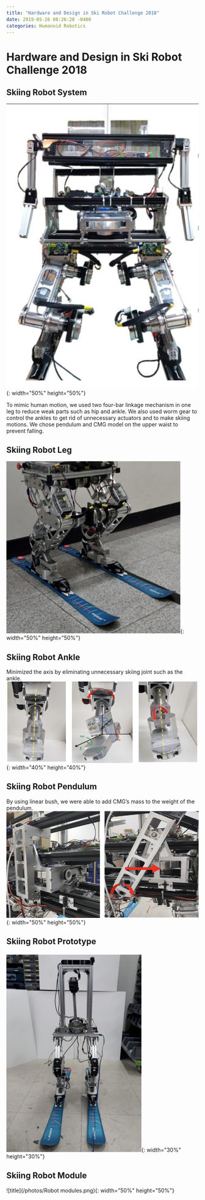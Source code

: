 ```yaml
---
title: "Hardware and Design in Ski Robot Challenge 2018"
date: 2019-05-26 08:26:28 -0400
categories: Humanoid Robotics
---
```


# Hardware and Design in Ski Robot Challenge 2018
## Skiing Robot System
![title](/photos/Skirobot_body.png){: width="50%" height="50%"}

To mimic human motion, we used two four-bar linkage mechanism in one leg to reduce weak parts such as hip and ankle. We also used worm gear to control the ankles to get rid of unnecessary actuators and to make skiing motions. We chose pendulum and CMG model on the upper waist to prevent falling. 

## Skiing Robot Leg
![title](/photos/Skirobot_leg.png){: width="50%" height="50%"}

## Skiing Robot Ankle
Minimized the axis by eliminating unnecessary skiing joint such as the ankle.
![title](/photos/Skirobot_ankle.png){: width="40%" height="40%"}

## Skiing Robot Pendulum
By using linear bush, we were able to add CMG’s mass to the weight of the pendulum.
![title](/photos/Skirobot_pendulum2.png){: width="50%" height="50%"}

## Skiing Robot Prototype
![title](/photos/Skirobot_proto.png){: width="30%" height="30%"}

## Skiing Robot Module
![title](/photos/Robot modules.png){: width="50%" height="50%"}

